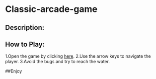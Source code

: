 # Classic-arcade-game


## Description:

## How to Play:
1.Open the game by clicking [here](https://malikalbeik.github.io/Classic-arcade-game/).
2.Use the arrow keys to navigate the player.
3.Avoid the bugs and try to reach the water.

##Enjoy
